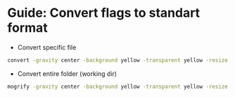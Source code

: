# Guide: Convert flags to standart format

- Convert specific file
```bash
convert -gravity center -background yellow -transparent yellow -resize 500x500 -extent 500x500 <FILE>.png <FILE>.png
```

- Convert entire folder (working dir)
```bash
mogrify -gravity center -background yellow -transparent yellow -resize 500x500 -extent 500x500 <FILE>.png <FILE>.png
```

